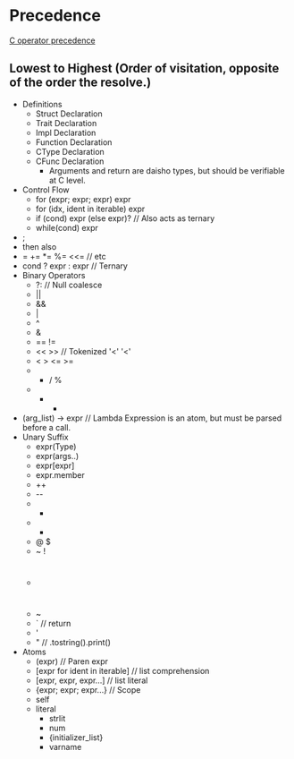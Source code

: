 
# Precedence

[C operator precedence](https://en.cppreference.com/w/c/language/operator_precedence)


## Lowest to Highest (Order of visitation, opposite of the order the resolve.)
* Definitions
  * Struct Declaration
  * Trait Declaration
  * Impl Declaration
  * Function Declaration
  * CType Declaration
  * CFunc Declaration
    * Arguments and return are daisho types, but should be verifiable at C level.
* Control Flow
  * for (expr; expr; expr) expr
  * for (idx, ident in iterable) expr
  * if (cond) expr (else expr)? // Also acts as ternary
  * while(cond) expr
* ;
* then also
* = += *= %= <<= // etc
* cond ? expr : expr // Ternary
* Binary Operators
  * ?: // Null coalesce
  * ||
  * &&
  * |
  * ^
  * &
  * == !=
  * << >> // Tokenized '<' '<'
  * < > <= >=
  * * / %
  * + -
* (arg_list) -> expr // Lambda Expression is an atom, but must be parsed before a call.
* Unary Suffix
  * expr(Type)
  * expr(args..)
  * expr[expr]
  * expr.member
  * ++
  * --
  * +
  * -
  * @ $
  * ~ !
  * #
  * ~
  * ` // return
  * '
  * " // .tostring().print()
* Atoms
  * (expr) // Paren expr
  * [expr for ident in iterable] // list comprehension
  * [expr, expr, expr...] // list literal
  * {expr; expr; expr...} // Scope
  * self
  * literal
    * strlit
    * num
    * {initializer_list}
    * varname
